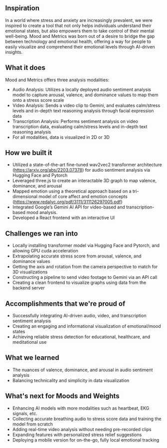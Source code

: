 ## Inspiration
In a world where stress and anxiety are increasingly prevalent, we were inspired to create a tool that not only helps individuals understand their emotional states, but also empowers them to take control of their mental well-being. Mood and Metrics was born out of a desire to bridge the gap between technology and emotional health, offering a way for people to easily visualize and comprehend their emotional levels through AI-driven insights.

## What it does 
Mood and Metrics offers three analysis modalities:
- Audio Analysis: Utilizes a locally deployed audio sentiment analysis model to capture arousal, valence, and dominance values to map them onto a stress score scale
- Video Analysis: Sends a video clip to Gemini, and evaluates calm/stress levels and in-depth text reasoning analysis through facial expression data
- Transcription Analysis: Performs sentiment analysis on video transcription data, evaluating calm/stress levels and in-depth text reasoning analysis
- For all modalities, data is visualized in 2D or 3D

## How we built it
- Utilized a state-of-the-art fine-tuned wav2vec2 transformer architecture (https://arxiv.org/abs/2203.07378) for audio sentiment analysis via Hugging Face and Pytorch
- Leveraged three.js to create an interactable 3D graph to map valence, dominance, and arousal
- Mapped emotion using a theoretical approach based on a tri-dimensional
model of core affect and emotion concepts (https://www.redalyc.org/pdf/3111/311126297005.pdf)
- Integrated Google’s Gemini AI API for video-based and transcription-based mood analysis.
- Developed a React frontend with an interactive UI

## Challenges we ran into
- Locally installing transformer model via Hugging Face and Pytorch, and allowing GPU cuda acceleration
- Extrapolating accurate stress score from arousal, valence, and dominance values
- Getting the axis and rotation from the camera perspective to match for 3D visualizations
- Constructing a pipeline to send video footage to Gemini via an API call
- Creating a clean frontend to visualize graphs using data from the backend server

## Accomplishments that we're proud of
- Successfully integrating AI-driven audio, video, and transcription sentiment analysis
- Creating an engaging and informational visualization of emotional/mood states
- Achieving reliable stress detection for educational, healthcare, and meditational use

## What we learned 
- The nuances of valence, dominance, and arousal in audio sentiment analysis
- Balancing technicality and simplicity in data visualization

## What's next for Moods and Weights
- Enhancing AI models with more modalities such as heartbeat, EKG signals, etc.
- Collecting accurate breathing audio to stress score data and training the model from scratch
- Adding real-time video analysis without needing pre-recorded clips
- Expanding features with personalized stress relief suggestions
- Deploying a mobile version for on-the-go, fully local emotional tracking